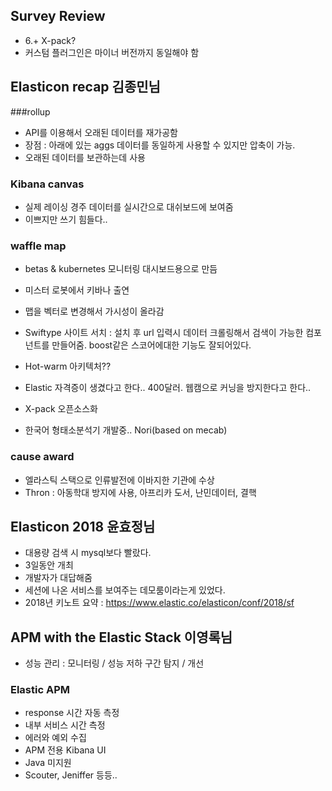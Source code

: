 ## Survey Review
- 6.+ X-pack?
- 커스텀 플러그인은 마이너 버전까지 동일해야 함

## Elasticon recap 김종민님
###rollup
- API를 이용해서 오래된 데이터를 재가공함
- 장점 : 아래에 있는 aggs 데이터를 동일하게 사용할 수 있지만 압축이 가능.
- 오래된 데이터를 보관하는데 사용

### Kibana canvas
- 실제 레이싱 경주 데이터를 실시간으로 대쉬보드에 보여줌
- 이쁘지만 쓰기 힘들다..

### waffle map
- betas & kubernetes 모니터링 대시보드용으로 만듬

- 미스터 로봇에서 키바나 출연
- 맵을 벡터로 변경해서 가시성이 올라감
- Swiftype 사이트 서치 : 설치 후 url 입력시 데이터 크롤링해서 검색이 가능한 컴포넌트를 만들어줌. boost같은 스코어에대한 기능도 잘되어있다.
- Hot-warm 아키텍처??
- Elastic 자격증이 생겼다고 한다.. 400달러. 웹캠으로 커닝을 방지한다고 한다..
- X-pack 오픈소스화
- 한국어 형태소분석기 개발중.. Nori(based on mecab)

### cause award
- 엘라스틱 스택으로 인류발전에 이바지한 기관에 수상
- Thron : 아동학대 방지에 사용, 아프리카 도서, 난민데이터, 결핵

## Elasticon 2018 윤효정님
- 대용량 검색 시 mysql보다 빨랐다.
- 3일동안 개최
- 개발자가 대답해줌
- 세션에 나온 서비스를 보여주는 데모룸이라는게 있었다.
- 2018년 키노트 요약 : https://www.elastic.co/elasticon/conf/2018/sf

## APM with the Elastic Stack 이영록님
- 성능 관리 : 모니터링 / 성능 저하 구간 탐지 / 개선

### Elastic APM
- response 시간 자동 측정
- 내부 서비스 시간 측정
- 에러와 예외 수집
- APM 전용 Kibana UI
- Java 미지원
- Scouter, Jeniffer 등등..
